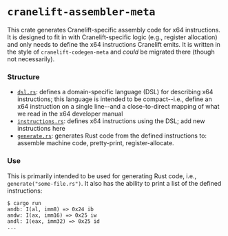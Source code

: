 # `cranelift-assembler-meta`

This crate generates Cranelift-specific assembly code for x64 instructions. It
is designed to fit in with Cranelift-specific logic (e.g., register allocation)
and only needs to define the x64 instructions Cranelift emits. It is written in
the style of `cranelift-codegen-meta` and _could_ be migrated there (though not
necessarily).

### Structure

- [`dsl.rs`](src/dsl.rs): defines a domain-specific language (DSL) for
  describing x64 instructions; this language is intended to be compact--i.e.,
  define an x64 instruction on a single line--and a close-to-direct mapping of
  what we read in the x64 developer manual
- [`instructions.rs`](src/instructions.rs): defines x64 instructions using the
  DSL; add new instructions here
- [`generate.rs`](src/generate.rs): generates Rust code from the defined
  instructions to: assemble machine code, pretty-print, register-allocate.

### Use

This is primarily intended to be used for generating Rust code, i.e.,
`generate("some-file.rs")`. It also has the ability to print a list of the
defined instructions:

```console
$ cargo run
andb: I(al, imm8) => 0x24 ib
andw: I(ax, imm16) => 0x25 iw
andl: I(eax, imm32) => 0x25 id
...
```
